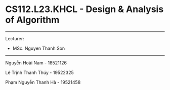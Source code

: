 # CS112.L23.KHCL - Design & Analysis of Algorithm
----------------------------------------------------

Lecturer:
- MSc. Nguyen Thanh Son

-----------------------------------------------------

Nguyễn Hoài Nam - 18521126

Lê Trịnh Thanh Thúy - 19522325

Phạm Nguyễn Thanh Hà - 19521458
